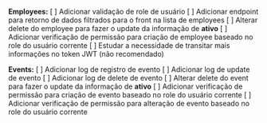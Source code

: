 **Employees:**
[ ] Adicionar validação de role de usuário
[ ] Adicionar endpoint para retorno de dados filtrados para o front na lista de employees
[ ] Alterar delete do employee para fazer o update da informação de **ativo**
[ ] Adicionar verificação de permissão para criação de employee baseado no role do usuário corrente
[ ] Estudar a necessidade de transitar mais informações no token JWT (não recomendado)

**Events:**
[ ] Adicionar log de registro de evento
[ ] Adicionar log de update de evento
[ ] Adicionar log de delete de evento
[ ] Alterar delete do event para fazer o update da informação de **ativo**
[ ] Adicionar verificação de permissão para criação de evento baseado no role do usuário corrente
[ ] Adicionar verificação de permissão para alteração de evento baseado no role do usuário corrente